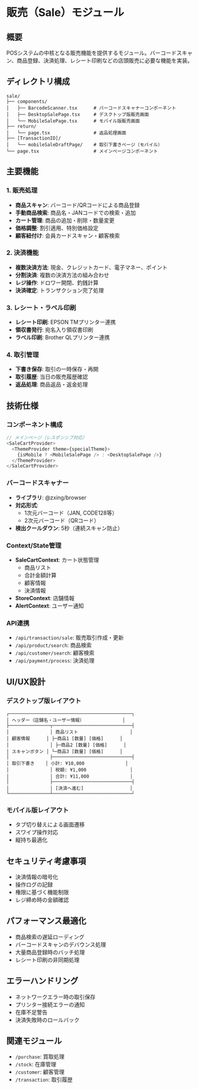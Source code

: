 # 販売（Sale）モジュール

## 概要
POSシステムの中核となる販売機能を提供するモジュール。バーコードスキャン、商品登録、決済処理、レシート印刷などの店頭販売に必要な機能を実装。

## ディレクトリ構成
```
sale/
├── components/
│   ├── BarcodeScanner.tsx      # バーコードスキャナーコンポーネント
│   ├── DesktopSalePage.tsx     # デスクトップ版販売画面
│   └── MobileSalePage.tsx      # モバイル版販売画面
├── return/
│   └── page.tsx                # 返品処理画面
├── [TransactionID]/
│   └── mobileSaleDraftPage/    # 取引下書きページ（モバイル）
└── page.tsx                    # メインページコンポーネント
```

## 主要機能

### 1. 販売処理
- **商品スキャン**: バーコード/QRコードによる商品登録
- **手動商品検索**: 商品名・JANコードでの検索・追加
- **カート管理**: 商品の追加・削除・数量変更
- **価格調整**: 割引適用、特別価格設定
- **顧客紐付け**: 会員カードスキャン・顧客検索

### 2. 決済機能
- **複数決済方法**: 現金、クレジットカード、電子マネー、ポイント
- **分割決済**: 複数の決済方法の組み合わせ
- **レジ操作**: ドロワー開閉、釣銭計算
- **決済確定**: トランザクション完了処理

### 3. レシート・ラベル印刷
- **レシート印刷**: EPSON TMプリンター連携
- **領収書発行**: 宛名入り領収書印刷
- **ラベル印刷**: Brother QLプリンター連携

### 4. 取引管理
- **下書き保存**: 取引の一時保存・再開
- **取引履歴**: 当日の販売履歴確認
- **返品処理**: 商品返品・返金処理

## 技術仕様

### コンポーネント構成
```typescript
// メインページ（レスポンシブ対応）
<SaleCartProvider>
  <ThemeProvider theme={specialTheme}>
    {isMobile ? <MobileSalePage /> : <DesktopSalePage />}
  </ThemeProvider>
</SaleCartProvider>
```

### バーコードスキャナー
- **ライブラリ**: @zxing/browser
- **対応形式**: 
  - 1次元バーコード（JAN, CODE128等）
  - 2次元バーコード（QRコード）
- **検出クールダウン**: 5秒（連続スキャン防止）

### Context/State管理
- **SaleCartContext**: カート状態管理
  - 商品リスト
  - 合計金額計算
  - 顧客情報
  - 決済情報
- **StoreContext**: 店舗情報
- **AlertContext**: ユーザー通知

### API連携
- `/api/transaction/sale`: 販売取引作成・更新
- `/api/product/search`: 商品検索
- `/api/customer/search`: 顧客検索
- `/api/payment/process`: 決済処理

## UI/UX設計

### デスクトップ版レイアウト
```
┌─────────────────────────────────────────────┐
│ ヘッダー（店舗名・ユーザー情報）              │
├───────────────┬─────────────────────────────┤
│               │ 商品リスト                   │
│ 顧客情報      │ ├─商品1 [数量] [価格]      │
│               │ ├─商品2 [数量] [価格]      │
│ スキャンボタン │ └─商品3 [数量] [価格]      │
│               ├─────────────────────────────┤
│ 取引下書き    │ 小計: ¥10,000               │
│               │ 税額: ¥1,000                │
│               │ 合計: ¥11,000               │
│               ├─────────────────────────────┤
│               │ [決済へ進む]                 │
└───────────────┴─────────────────────────────┘
```

### モバイル版レイアウト
- タブ切り替えによる画面遷移
- スワイプ操作対応
- 縦持ち最適化

## セキュリティ考慮事項
- 決済情報の暗号化
- 操作ログの記録
- 権限に基づく機能制限
- レジ締め時の金額確認

## パフォーマンス最適化
- 商品検索の遅延ローディング
- バーコードスキャンのデバウンス処理
- 大量商品登録時のバッチ処理
- レシート印刷の非同期処理

## エラーハンドリング
- ネットワークエラー時の取引保存
- プリンター接続エラーの通知
- 在庫不足警告
- 決済失敗時のロールバック

## 関連モジュール
- `/purchase`: 買取処理
- `/stock`: 在庫管理
- `/customer`: 顧客管理
- `/transaction`: 取引履歴